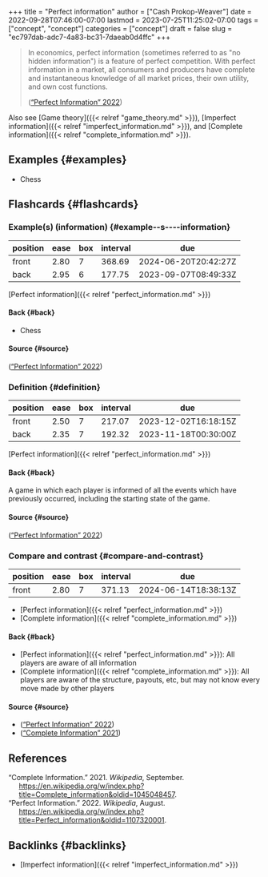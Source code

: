 +++
title = "Perfect information"
author = ["Cash Prokop-Weaver"]
date = 2022-09-28T07:46:00-07:00
lastmod = 2023-07-25T11:25:02-07:00
tags = ["concept", "concept"]
categories = ["concept"]
draft = false
slug = "ec797dab-adc7-4a83-bc31-7daeab0d4ffc"
+++

> In economics, perfect information (sometimes referred to as "no hidden information") is a feature of perfect competition. With perfect information in a market, all consumers and producers have complete and instantaneous knowledge of all market prices, their own utility, and own cost functions.
>
> (<a href="#citeproc_bib_item_2">“Perfect Information” 2022</a>)

Also see [Game theory]({{< relref "game_theory.md" >}}), [Imperfect information]({{< relref "imperfect_information.md" >}}), and [Complete information]({{< relref "complete_information.md" >}}).


## Examples {#examples}

-   Chess


## Flashcards {#flashcards}


### Example(s) (information) {#example--s----information}

| position | ease | box | interval | due                  |
|----------|------|-----|----------|----------------------|
| front    | 2.80 | 7   | 368.69   | 2024-06-20T20:42:27Z |
| back     | 2.95 | 6   | 177.75   | 2023-09-07T08:49:33Z |

[Perfect information]({{< relref "perfect_information.md" >}})


#### Back {#back}

-   Chess


#### Source {#source}

(<a href="#citeproc_bib_item_2">“Perfect Information” 2022</a>)


### Definition {#definition}

| position | ease | box | interval | due                  |
|----------|------|-----|----------|----------------------|
| front    | 2.50 | 7   | 217.07   | 2023-12-02T16:18:15Z |
| back     | 2.35 | 7   | 192.32   | 2023-11-18T00:30:00Z |

[Perfect information]({{< relref "perfect_information.md" >}})


#### Back {#back}

A game in which each player is informed of all the events which have previously occurred, including the starting state of the game.


#### Source {#source}

(<a href="#citeproc_bib_item_2">“Perfect Information” 2022</a>)


### Compare and contrast {#compare-and-contrast}

| position | ease | box | interval | due                  |
|----------|------|-----|----------|----------------------|
| front    | 2.80 | 7   | 371.13   | 2024-06-14T18:38:13Z |

-   [Perfect information]({{< relref "perfect_information.md" >}})
-   [Complete information]({{< relref "complete_information.md" >}})


#### Back {#back}

-   [Perfect information]({{< relref "perfect_information.md" >}}): All players are aware of all information
-   [Complete information]({{< relref "complete_information.md" >}}): All players are aware of the structure, payouts, etc, but may not know every move made by other players


#### Source {#source}

-   (<a href="#citeproc_bib_item_2">“Perfect Information” 2022</a>)
-   (<a href="#citeproc_bib_item_1">“Complete Information” 2021</a>)

## References

<style>.csl-entry{text-indent: -1.5em; margin-left: 1.5em;}</style><div class="csl-bib-body">
  <div class="csl-entry"><a id="citeproc_bib_item_1"></a>“Complete Information.” 2021. <i>Wikipedia</i>, September. <a href="https://en.wikipedia.org/w/index.php?title=Complete_information&oldid=1045048457">https://en.wikipedia.org/w/index.php?title=Complete_information&#38;oldid=1045048457</a>.</div>
  <div class="csl-entry"><a id="citeproc_bib_item_2"></a>“Perfect Information.” 2022. <i>Wikipedia</i>, August. <a href="https://en.wikipedia.org/w/index.php?title=Perfect_information&oldid=1107320001">https://en.wikipedia.org/w/index.php?title=Perfect_information&#38;oldid=1107320001</a>.</div>
</div>


## Backlinks {#backlinks}

-   [Imperfect information]({{< relref "imperfect_information.md" >}})
